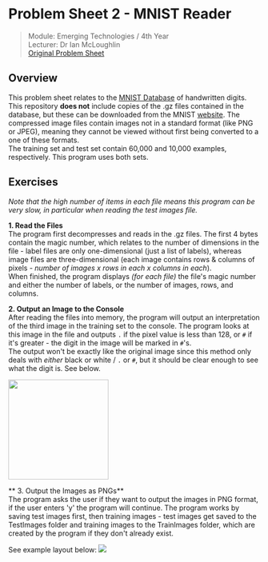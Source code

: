 # Problem Sheet 2 - MNIST Reader

> Module: Emerging Technologies / 4th Year  
> Lecturer: Dr Ian McLoughlin  
> [Original Problem Sheet](https://github.com/emerging-technologies/emerging-technologies.github.io/blob/master/problems/digits.md)

## Overview

This problem sheet relates to the [MNIST Database](http://yann.lecun.com/exdb/mnist/) of handwritten digits. This repository **does not** include copies of the .gz files contained in the database, but these can be downloaded from the MNIST [website](http://yann.lecun.com/exdb/mnist/). The compressed image files contain images not in a standard format (like PNG or JPEG), meaning they cannot be viewed without first being converted to a one of these formats.  
The training set and test set contain 60,000 and 10,000 examples, respectively. This program uses both sets.

## Exercises

*Note that the high number of items in each file means this program can be very slow, in particular when reading the test images file.*

**1. Read the Files**  
The program first decompresses and reads in the .gz files. The first 4 bytes contain the magic number, which relates to the number of dimensions in the file - label files are only one-dimensional (just a list of labels), whereas image files are three-dimensional (each image contains rows & columns of pixels - *number of images x rows in each x columns in each*).  
When finished, the program displays *(for each file)* the file's magic number and either the number of labels, or the number of images, rows, and columns.

**2. Output an Image to the Console**  
After reading the files into memory, the program will output an interpretation of the third image in the training set to the console. The program looks at this image in the file and outputs `.` if the pixel value is less than 128, or `#` if it's greater - the digit in the image will be marked in `#`'s.  
The output won't be exactly like the original image since this method only deals with *either* black or white / `.` or `#`, but it should be clear enough to see what the digit is. See below.  

<img src="https://user-images.githubusercontent.com/14957616/30874278-bf308f1c-a2e7-11e7-98f4-3ec92e0cfe26.PNG " width="200" height="200">

** 3. Output the Images as PNGs**  
The program asks the user if they want to output the images in PNG format, if the user enters 'y' the program will continue. The program works by saving test images first, then training images - test images get saved to the TestImages folder and training images to the TrainImages folder, which are created by the program if they don't already exist.  

See example layout below: <img src="https://user-images.githubusercontent.com/14957616/31395086-d4e8b0f0-add7-11e7-8c88-d608340d62d8.png">

